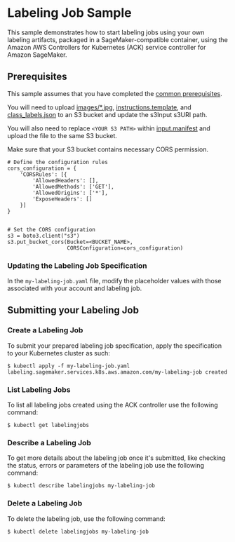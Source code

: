 # Labeling Job Sample

This sample demonstrates how to start labeling jobs using your own labeling artifacts, packaged in a SageMaker-compatible container, using the Amazon AWS Controllers for Kubernetes (ACK) service controller for Amazon SageMaker.

## Prerequisites

This sample assumes that you have completed the [common prerequisites](/samples/README.md).

You will need to upload [images/*.jpg](/samples/labeling/images/), [instructions.template](/samples/labeling/instrucitons.template), and [class_labels.json](/samples/labeling/class_labels.json) to an S3 bucket and update the s3Input s3URI path.

You will also need to replace `<YOUR S3 PATH>` within [input.manifest](/samples/labeling/input.manifest) and upload the file to the same S3 bucket.

Make sure that your S3 bucket contains necessary CORS permission.
```
# Define the configuration rules
cors_configuration = {
    'CORSRules': [{
        'AllowedHeaders': [],
        'AllowedMethods': ['GET'],
        'AllowedOrigins': ['*'],
        'ExposeHeaders': []
    }]
}


# Set the CORS configuration
s3 = boto3.client("s3")
s3.put_bucket_cors(Bucket=<BUCKET_NAME>,
                   CORSConfiguration=cors_configuration)
```

### Updating the Labeling Job Specification

In the `my-labeling-job.yaml` file, modify the placeholder values with those associated with your account and labeling job.

## Submitting your Labeling Job

### Create a Labeling Job

To submit your prepared labeling job specification, apply the specification to your Kubernetes cluster as such:
```
$ kubectl apply -f my-labeling-job.yaml
labeling.sagemaker.services.k8s.aws.amazon.com/my-labeling-job created
```

### List Labeling Jobs
To list all labeling jobs created using the ACK controller use the following command:
```
$ kubectl get labelingjobs
```

### Describe a Labeling Job
To get more details about the labeling job once it's submitted, like checking the status, errors or parameters of the labeling job use the following command:
```
$ kubectl describe labelingjobs my-labeling-job
```

### Delete a Labeling Job
To delete the labeling job, use the following command:
```
$ kubectl delete labelingjobs my-labeling-job
```
